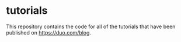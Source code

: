 # tutorials

This repository contains the code for all of the tutorials that have been published on https://duo.com/blog.
